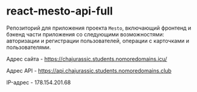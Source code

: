 # react-mesto-api-full
Репозиторий для приложения проекта `Mesto`, включающий фронтенд и бэкенд части приложения со следующими возможностями: авторизации и регистрации пользователей, операции с карточками и пользователями.

Адрес сайта - https://chajurassic.students.nomoredomains.icu/

Адрес API - https://api.chajurassic.students.nomoredomains.club

IP-адрес - 178.154.201.68
